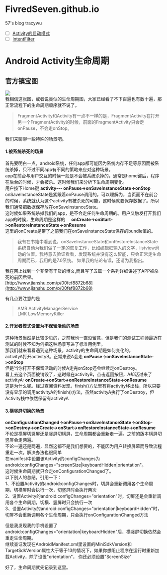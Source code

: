 # FivredSeven.github.io
57's blog
tracywu

- [ ] [Activity的启动模式](./Activity的启动模式.md)
- [ ] [IntentFilter](./IntentFilter.md)

# Android Activity生命周期
## 官方镇宝图
![](http://android.xsoftlab.net/images/activity_lifecycle.png)   
我相信这张图，或者说类似的生命周期图，大家已经看了不下百遍也有数十遍，那正常流程下的生命周期顺序就不说了。   
>FragmentActivity和Activity有一点不一样的是，FragmentActivity在打开另一个FragmentActivity的时候，前面的FragmentActivity只会走onPause，不会走onStop。



我们来聊聊一些特殊的场景吧。
#### 1.被系统杀死的场景
首先要明白一点，android系统，任何app都可能因为系统内存不足等原因而被系统杀掉，只不过不同app有不同的策略来应对这种场景。     
app在前台与用户交互的时候一般是不会被系统杀掉的，通常是home键后，程序在后台的时候，才会被杀。这时候我们来分析下生命周期变化。   
用户按下Home键 __activity--- onPause->onSaveInstanceState->onStop__        
onSaveInstanceState是紧跟着onPause调用的，可以理解为，当页面不在前台的时候，系统就认为这个activity有被杀死的可能，这时候就要保存数据了。所以我们通常把数据保存放在onSaveInstanceState。      
这时候如果系统杀掉我们的app，是不会走任何生命周期的。用户又触发打开我们app的时候，生命周期是这样的     
__onCreate->onStart->onRestoreInstanceState->onResume__                
这里的onCreate是带了之前我们在onSaveInstanceState保存的bundle值的。                 

>我有在书籍中看到说，onSaveInstanceState和onRestoreInstanceState 系统自动为我们做了一定的恢复工作，比如编辑框输入的文字，listview滑动的位置。我特意去验证看看，发现系统并没有这么智能，只会正常走生命周期而已，我用的是7.0系统。 如果我的结论有误，还请为我指出。             


我在网上找到一个非常有干货的博文,而且写了五篇一个系列详细讲述了APP被杀死的前因后果。        
[http://www.jianshu.com/p/00fef8872b68](http://www.jianshu.com/p/00fef8872b68)   


有几点要注意的是        
>AMR ActivityManagerService         
>LMK LowMemoryKiller

#### 2.开发者模式设置为不保留活动的场景
这种场景当然是比较少见的，之前我也一直没留意，但是我们的测试工程师最近在测试的时候不知为何把这种场景写进了标准用例里。          
那我们就来看看遇到这种场景，activity的生命周期是如何变化的。          
activityA打开activityB。正常来说A会走 __onPause->onSaveInstanceState->onStop__        
但是当你打开不保留活动的时候A走完onStop还会继续走onDestroy。         
看上去这个页面被销毁了，这时候在activityB，点击返回按钮，A却活过来了          
activityA: __onCreate->onStart->onRestoreInstanceState->onResume__          
这是为什么呢。经过查阅资料发现，finish()方法里有将activity移出栈，所以只要没有显示的调用activityA的finish()方法，虽然activityA执行了onDestroy，但Activity栈中依然保留有activityA         



#### 3.横竖屏切换的场景
__onConfigurationChanged->onPause->onSaveInstanceState->onStop->onDestroy->onCreate->onStart->onRestoreInstanceState->onResume__            
不论是横屏切竖屏还是竖屏切横屏，生命周期都会重新走一遍。之前的版本横屏切竖屏会走两遍。            
不论一遍还是两遍，显然这都不是我们想要的，不能因为用户转换屏幕而导致流程重走一次。解决办法也很简单             
在manifest中设置该Activity的configChanges为android:configChanges="screenSize|keyboardHidden|orientation"。           
这时候生命周期就只会走onConfigurationChanged了。           
以下别人的总结，引用一下：        
1、不设置Activity的android:configChanges时，切屏会重新调用各个生命周期，切横屏时会执行一次，切竖屏时会执行两次         
2、设置Activity的android:configChanges="orientation"时，切屏还是会重新调用各个生命周期，切横、竖屏时只会执行一次         
3、设置Activity的android:configChanges="orientation|keyboardHidden"时，切屏不会重新调用各个生命周期，只会执行onConfigurationChanged方法

但是我发现我的手机设置了android:configChanges="orientation|keyboardHidden"后，横竖屏切换依然会重走生命周期。               
继续查证发现在AndroidManifest.xml里设置的MiniSdkVersion和TargetSdkVersion属性大于等于13的情况下，如果你想阻止程序在运行时重新加载Activity，除了设置"orientation"， 你还必须设置"ScreenSize"             

好了，生命周期就先记录到这里。

